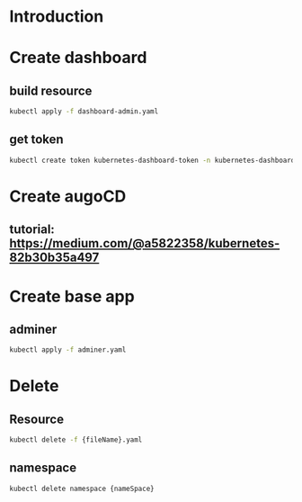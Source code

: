 # Introduction

# Create dashboard
## build resource
```bash
kubectl apply -f dashboard-admin.yaml
```
## get token
```bash
kubectl create token kubernetes-dashboard-token -n kubernetes-dashboard
```

# Create augoCD
## tutorial: https://medium.com/@a5822358/kubernetes-82b30b35a497


# Create base app
## adminer
```bash
kubectl apply -f adminer.yaml
```

# Delete
## Resource
```bash
kubectl delete -f {fileName}.yaml
```
## namespace
```bash
kubectl delete namespace {nameSpace}
```